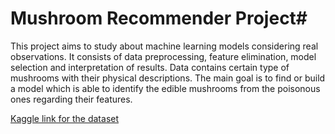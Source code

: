 # Mushroom Recommender Project#


This project aims to study about machine learning models considering real observations. It consists of data preprocessing, feature elimination, model selection and interpretation of results. Data contains certain type of mushrooms with their physical descriptions. The main goal is to find or build a model which is able to identify the edible mushrooms from the poisonous ones regarding their features.

[Kaggle link for the dataset](https://www.kaggle.com/uciml/mushroom-classification)
